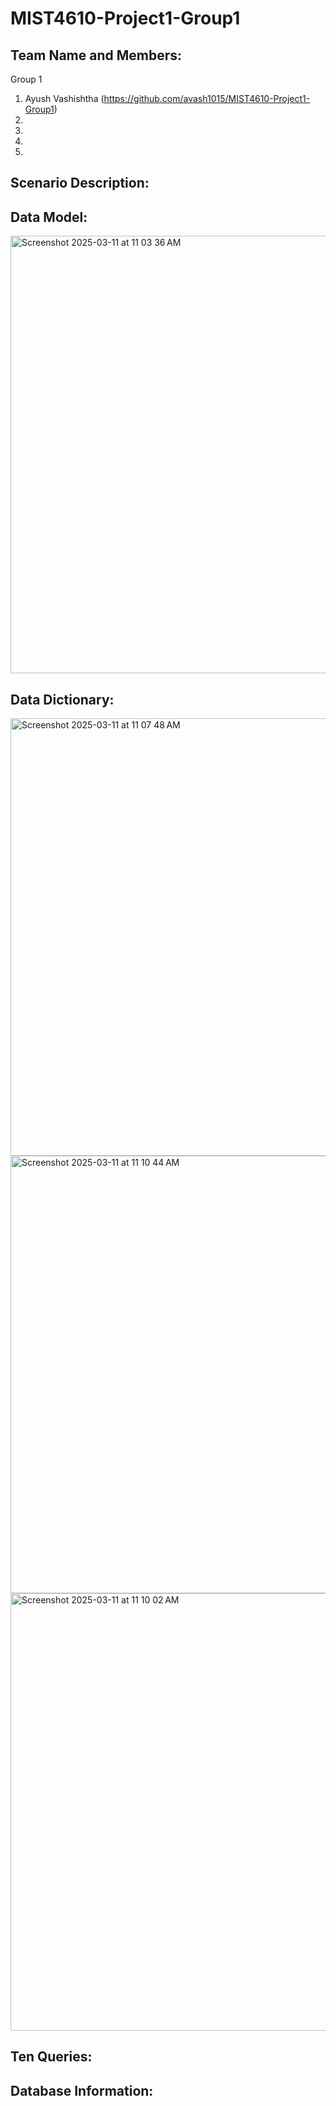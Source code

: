 # MIST4610-Project1-Group1

## Team Name and Members:
Group 1
  1. Ayush Vashishtha (https://github.com/avash1015/MIST4610-Project1-Group1)
  2. 
  3.
  4.
  5.

## Scenario Description:

## Data Model:
<img width="700" alt="Screenshot 2025-03-11 at 11 03 36 AM" src="https://github.com/user-attachments/assets/bf40f307-79b0-4c14-b7b3-603657cc967c" />


## Data Dictionary:
<img width="700" alt="Screenshot 2025-03-11 at 11 07 48 AM" src="https://github.com/user-attachments/assets/ec527fc3-66dc-4030-bf60-efec7895ae1f" />
<img width="700" alt="Screenshot 2025-03-11 at 11 10 44 AM" src="https://github.com/user-attachments/assets/965bcfe4-94f4-4cc9-8eef-0028cd2837a9" />
<img width="700" alt="Screenshot 2025-03-11 at 11 10 02 AM" src="https://github.com/user-attachments/assets/44f278d3-9229-450d-8d4d-e8257e636709" />



## Ten Queries:

## Database Information:
